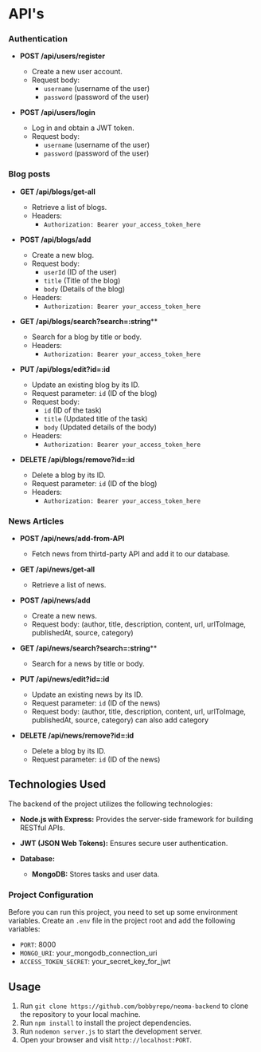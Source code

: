 # API's

### Authentication

- **POST /api/users/register**
  - Create a new user account.
  - Request body:
    - `username` (username of the user)
    - `password` (password of the user)
   
- **POST /api/users/login**
  - Log in and obtain a JWT token.
  - Request body:
    - `username` (username of the user)
    - `password` (password of the user)

### Blog posts

- **GET /api/blogs/get-all**
  - Retrieve a list of blogs.
  - Headers:
    - `Authorization: Bearer your_access_token_here`
  
- **POST /api/blogs/add**
  - Create a new blog.
  - Request body:
    - `userId` (ID of the user)
    - `title` (Title of the blog)
    - `body` (Details of the blog)
  - Headers:
    - `Authorization: Bearer your_access_token_here`
   
- **GET /api/blogs/search?search=:string****
  - Search for a blog by title or body.
  - Headers:
    - `Authorization: Bearer your_access_token_here`
  
- **PUT /api/blogs/edit?id=:id**
  - Update an existing blog by its ID.
  - Request parameter: `id` (ID of the blog)
  - Request body:
    - `id` (ID of the task)
    - `title` (Updated title of the task)
    - `body` (Updated details of the body)
  - Headers:
    - `Authorization: Bearer your_access_token_here`

- **DELETE /api/blogs/remove?id=:id**
  - Delete a blog by its ID.
  - Request parameter: `id` (ID of the blog)
  - Headers:
    - `Authorization: Bearer your_access_token_here`

### News Articles

- **POST /api/news/add-from-API**
  - Fetch news from thirtd-party API and add it to our database.

- **GET /api/news/get-all**
  - Retrieve a list of news.
  
- **POST /api/news/add**
  - Create a new news.
  - Request body:
    (author, title, description, content, url, urlToImage, publishedAt, source, category)
   
- **GET /api/news/search?search=:string****
  - Search for a news by title or body.
  
- **PUT /api/news/edit?id=:id**
  - Update an existing news by its ID.
  - Request parameter: `id` (ID of the news)
  - Request body:
    (author, title, description, content, url, urlToImage, publishedAt, source, category)
    can also add category


- **DELETE /api/news/remove?id=:id**
  - Delete a blog by its ID.
  - Request parameter: `id` (ID of the news)

## Technologies Used

The backend of the project utilizes the following technologies:

- **Node.js with Express:** Provides the server-side framework for building RESTful APIs.

- **JWT (JSON Web Tokens):** Ensures secure user authentication.

- **Database:**
  - **MongoDB:** Stores tasks and user data.
 
### Project Configuration

Before you can run this project, you need to set up some environment variables. Create an `.env` file in the project root and add the following variables:

- `PORT`: 8000
- `MONGO_URI`: your_mongodb_connection_uri
- `ACCESS_TOKEN_SECRET`: your_secret_key_for_jwt

## Usage

1. Run `git clone https://github.com/bobbyrepo/neoma-backend` to clone the repository to your local machine.
2. Run `npm install` to install the project dependencies.
3. Run `nodemon server.js` to start the development server.
4. Open your browser and visit `http://localhost:PORT`.
